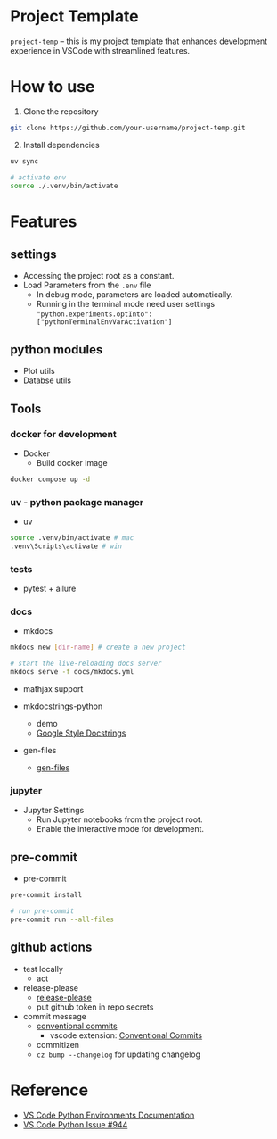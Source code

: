 # Project Template

`project-temp` – this is my project template that enhances development experience in VSCode with streamlined features.

# How to use
1. Clone the repository

```bash
git clone https://github.com/your-username/project-temp.git
```

2. Install dependencies

```bash
uv sync

# activate env
source ./.venv/bin/activate
```

# Features

## settings

* Accessing the project root as a constant.
* Load Parameters from the `.env` file
    - In debug mode, parameters are loaded automatically.
    - Running in the terminal mode need user settings `"python.experiments.optInto": ["pythonTerminalEnvVarActivation"]`

## python modules

* Plot utils
* Databse utils

## Tools

### docker for development

* Docker
    - Build docker image

```bash
docker compose up -d
```

### uv - python package manager

* uv

```bash
source .venv/bin/activate # mac 
.venv\Scripts\activate # win 
```

### tests

* pytest + allure

### docs

* mkdocs

```bash
mkdocs new [dir-name] # create a new project

# start the live-reloading docs server
mkdocs serve -f docs/mkdocs.yml
```

* mathjax support
* mkdocstrings-python

    - demo
    - [Google Style Docstrings](https://sphinxcontrib-napoleon.readthedocs.io/en/latest/example_google.html)

* gen-files

    - [gen-files](https://mkdocstrings.github.io/recipes/)

### jupyter

* Jupyter Settings
    - Run Jupyter notebooks from the project root.
    - Enable the interactive mode for development.

## pre-commit

* pre-commit

```bash
pre-commit install

# run pre-commit
pre-commit run --all-files
```

## github actions

* test locally
    - act
* release-please
    - [release-please](https://github.com/googleapis/release-please)
    - put github token in repo secrets
* commit message
    - [conventional commits](https://www.conventionalcommits.org/en/v1.0.0/)
        - vscode extension: [Conventional Commits](https://marketplace.visualstudio.com/items?itemName=vivaxy.vscode-conventional-commits)
    - commitizen
    - `cz bump --changelog` for updating changelog

# Reference
* [VS Code Python Environments Documentation](https://code.visualstudio.com/docs/python/environments#_creating-environments)
* [VS Code Python Issue #944](https://github.com/microsoft/vscode-python/issues/944)
